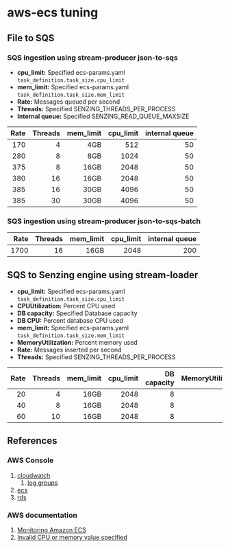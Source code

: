 # aws-ecs tuning


## File to SQS

### SQS ingestion using stream-producer json-to-sqs

- **cpu_limit:** Specified ecs-params.yaml `task_definition.task_size.cpu_limit`
- **mem_limit:** Specified ecs-params.yaml `task_definition.task_size.mem_limit`
- **Rate:** Messages queued per second
- **Threads:** Specified SENZING_THREADS_PER_PROCESS
- **Internal queue:** Specified SENZING_READ_QUEUE_MAXSIZE


| Rate | Threads | mem_limit | cpu_limit | internal queue |
|-----:|--------:|----------:|----------:|---------------:|
|  170 |       4 |       4GB |       512 |             50 |
|  280 |       8 |       8GB |      1024 |             50 |
|  375 |       8 |      16GB |      2048 |             50 |
|  380 |      16 |      16GB |      2048 |             50 |
|  385 |      16 |      30GB |      4096 |             50 |
|  385 |      30 |      30GB |      4096 |             50 |


### SQS ingestion using stream-producer json-to-sqs-batch

| Rate | Threads | mem_limit | cpu_limit | internal queue |
|-----:|--------:|----------:|----------:|---------------:|
| 1700 |      16 |      16GB |      2048 |            200 |

## SQS to Senzing engine using stream-loader

- **cpu_limit:** Specified ecs-params.yaml `task_definition.task_size.cpu_limit`
- **CPUUtilization:** Percent CPU used
- **DB capacity:** Specified Database capacity
- **DB CPU:** Percent database CPU used
- **mem_limit:** Specified ecs-params.yaml `task_definition.task_size.mem_limit`
- **MemoryUtilization:** Percent memory used
- **Rate:** Messages inserted per second
- **Threads:** Specified SENZING_THREADS_PER_PROCESS

| Rate | Threads | mem_limit | cpu_limit | DB capacity | MemoryUtilization | CPUUtilization | DB CPU |
|-----:|--------:|----------:|----------:|------------:|------------------:|---------------:|-------:|
|   20 |       4 |      16GB |      2048 |           8 |               18% |            23% |    25% |
|   40 |       8 |      16GB |      2048 |           8 |               20% |            55% |    42% |
|   60 |      10 |      16GB |      2048 |           8 |               23% |            84% |    60% |

## References

### AWS Console

1. [cloudwatch](https://console.aws.amazon.com/cloudwatch/home)
    1. [log groups](https://console.aws.amazon.com/cloudwatch/home?#logsV2:log-groups)
1. [ecs](https://console.aws.amazon.com/ecs/home)
1. [rds](https://console.aws.amazon.com/rds/home?#databases:)

### AWS documentation

1. [Monitoring Amazon ECS](https://docs.aws.amazon.com/AmazonECS/latest/developerguide/ecs_monitoring.html)
1. [Invalid CPU or memory value specified](https://docs.aws.amazon.com/AmazonECS/latest/developerguide/task-cpu-memory-error.html)
